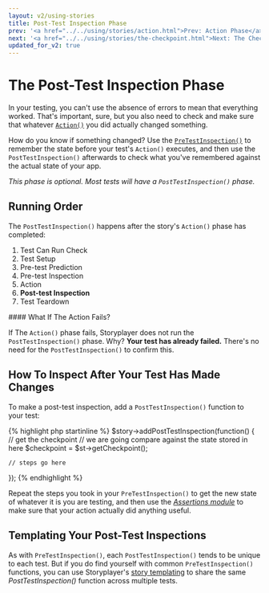 ```yaml
---
layout: v2/using-stories
title: Post-Test Inspection Phase
prev: '<a href="../../using/stories/action.html">Prev: Action Phase</a>'
next: '<a href="../../using/stories/the-checkpoint.html">Next: The Checkpoint</a>'
updated_for_v2: true
---
```


# The Post-Test Inspection Phase

In your testing, you can't use the absence of errors to mean that everything worked.  That's important, sure, but you also need to check and make sure that whatever [`Action()`](action.html) you did actually changed something.

How do you know if something changed?  Use the [`PreTestInspection()`](pre-test-inspection.html) to remember the state before your test's `Action()` executes, and then use the `PostTestInspection()` afterwards to check what you've remembered against the actual state of your app.

*This phase is optional. Most tests will have a `PostTestInspection()` phase.*

## Running Order

The `PostTestInspection()` happens after the story's `Action()` phase has completed:

1. Test Can Run Check
1. Test Setup
1. Pre-test Prediction
1. Pre-test Inspection
1. Action
1. __Post-test Inspection__
1. Test Teardown

<div class="callout info" markdown="1">
#### What If The Action Fails?

If The `Action()` phase fails, Storyplayer does not run the `PostTestInspection()` phase. Why? __Your test has already failed.__ There's no need for the `PostTestInspection()` to confirm this.
</div>

## How To Inspect After Your Test Has Made Changes

To make a post-test inspection, add a `PostTestInspection()` function to your test:

{% highlight php startinline %}
$story->addPostTestInspection(function() {
	// get the checkpoint
	// we are going compare against the state stored in here
	$checkpoint = $st->getCheckpoint();

	// steps go here
});
{% endhighlight %}

Repeat the steps you took in your `PreTestInspection()` to get the new state of whatever it is you are testing, and then use the _[Assertions module](../modules/Assertions/index.html)_ to make sure that your action actually did anything useful.

## Templating Your Post-Test Inspections

As with `PreTestInspection()`, each `PostTestInspection()` tends to be unique to each test. But if you do find yourself with common `PreTestInspection()` functions, you can use Storyplayer's [story templating](story-templates.html) to share the same _PostTestInspection()_ function across multiple tests.